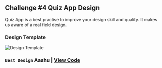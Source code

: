 ## Challenge #4 Quiz App Design
Quiz App is a best practise to improve your design skill and quality. It makes us aware of a real field design.

### Design Template
![Design Template](https://media.discordapp.net/attachments/834119291552399460/915257656493604924/quiz.png?width=321&height=473)

### `Best Design` Aashu | [View Code](Challenge%20%234_quiz%20app/aashu)
